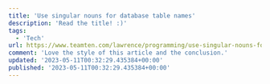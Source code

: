 ```yaml
---
title: 'Use singular nouns for database table names'
description: 'Read the title! :)'
tags:
  - 'Tech'
url: https://www.teamten.com/lawrence/programming/use-singular-nouns-for-database-table-names.html
comment: 'Love the style of this article and the conclusion.'
updated: '2023-05-11T00:32:29.435384+00:00'
published: '2023-05-11T00:32:29.435384+00:00'
---
```

